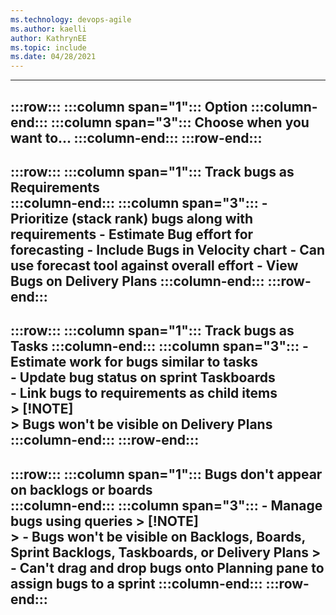 ```yaml
---
ms.technology: devops-agile
ms.author: kaelli
author: KathrynEE
ms.topic: include
ms.date: 04/28/2021
---
```


---
:::row:::
   :::column span="1":::
      **Option** 
   :::column-end:::
   :::column span="3":::
      **Choose when you want to...**
   :::column-end:::
:::row-end:::
---
:::row:::
   :::column span="1":::
      Track bugs as Requirements  
   :::column-end:::
   :::column span="3":::
      - Prioritize (stack rank) bugs along with requirements 
      - Estimate Bug effort for forecasting 
      - Include Bugs in Velocity chart 
      - Can use forecast tool against overall effort 
      - View Bugs on Delivery Plans 
   :::column-end:::
:::row-end:::
---
:::row:::
   :::column span="1":::
      Track bugs as Tasks 
   :::column-end:::
   :::column span="3":::
      - Estimate work for bugs similar to tasks  
      - Update bug status on sprint Taskboards  
      - Link bugs to requirements as child items  
      > [!NOTE]   
      > Bugs won't be visible on Delivery Plans
   :::column-end:::
:::row-end:::
---
:::row:::
   :::column span="1":::
      Bugs don't appear on backlogs or boards  
   :::column-end:::
   :::column span="3":::
      - Manage bugs using queries 
      > [!NOTE]   
      > - Bugs won't be visible on Backlogs, Boards, Sprint Backlogs, Taskboards, or Delivery Plans
      > - Can't drag and drop bugs onto Planning pane to assign bugs to a sprint 
   :::column-end:::
:::row-end:::
---


<!---
---
:::row:::
   :::column span="1":::
      **Option** 
   :::column-end:::
   :::column span="2":::
      **Pros**
   :::column-end:::
   :::column span="2":::
     **Cons**
   :::column-end:::
:::row-end:::
---
:::row:::
   :::column span="1":::
      Track bugs as Requirements  
   :::column-end:::
   :::column span="2":::
      - Bugs appear on product backlog 
      - Bugs can be prioritized along with requirements  - Stack rank against other bugs or product development 
      - Can estimate effort the same way you do your requirements 
      - Can use forecast tool against overall effort 
      - Bugs can appear on Delivery Plans 
   :::column-end:::
   :::column span="2":::
      -  
   :::column-end:::
:::row-end:::
---
:::row:::
   :::column span="1":::
      Track bugs as Tasks 
   :::column-end:::
   :::column span="2":::
      - Bugs appear on Taskboard 
      - Track Bug status on Taskboard 
      - Can estimate work same as tasks 
      - Bugs are child items of their requirement work items 
   :::column-end:::
   :::column span="2":::
      - Bugs can't appear on Delivery Plans  
   :::column-end:::
:::row-end:::
---
:::row:::
   :::column span="1":::
      Track bugs as Requirements as a separate bug backlog  
   :::column-end:::
   :::column span="2":::
      - Stack rank bugs against other bugs 
   :::column-end:::
   :::column span="2":::
      - Bug backlog get's ignored 
   :::column-end:::
:::row-end:::
---
:::row:::
   :::column span="1":::
      Bugs don't appear on backlogs or boards  
   :::column-end:::
   :::column span="2":::
      - Manage bugs using queries 
   :::column-end:::
   :::column span="2":::
      - Can't drag and drop bugs onto Planning pane to assign to a sprint 
      - Bugs may get ignored 
   :::column-end:::
:::row-end:::
---



-->